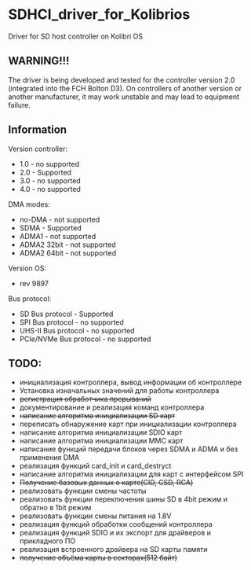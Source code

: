 # SDHCI_driver_for_Kolibrios

Driver for SD host controller on Kolibri OS

## WARNING!!!
The driver is being developed and tested for the controller version 2.0 (integrated into the FCH Bolton D3). On controllers of another version or another manufacturer, it may work unstable and may lead to equipment failure.

## Information

Version controller:
- 1.0 - no supported
- 2.0 - Supported 
- 3.0 - no supported
- 4.0 - no supported

DMA modes:
- no-DMA - not supported
- SDMA   - Supported
- ADMA1  - not supported
- ADMA2 32bit - not supported
- ADMA2 64bit - not supported


Version OS: 
* rev 9897

Bus protocol:
- SD Bus protocol - Supported
- SPI Bus protocol - no supported
- UHS-II Bus protocol - no supported
- PCIe/NVMe Bus protocol - no supported

## TODO:
- инициализация контроллера, вывод информации об контроллере
- Установка изначальных значений для работы контроллера
- ~~регистрация обработчика прерываний~~
- документирование и реализация команд контроллера
- ~~написание алгоритма инициализации SD карт~~
- переписать обнаружение карт при инициализации контроллера
- написание алгоритма инициализации SDIO карт
- написание алгоритма инициализации MMC карт
- написание функций передачи блоков через SDMA и ADMA и без применения DMA
- реализация функций card_init и card_destryct
- написание алгоритма инициализации для карт с интерфейсом SPI
- ~~Получение базовых данных о карте(CID, CSD, RCA)~~
- реализовать функции смены частоты
- реализовать функции переключения шины SD в 4bit режим и обратно в 1bit режим
- реализовать функции смены питания на 1.8V
- реализация функций обработки сообщений контроллера
- реализация функций SDIO и их экспорт для драйверов и прикладного ПО
- реализация встроенного драйвера на SD карты памяти
- ~~получение объёма карты в секторах(512 байт)~~
